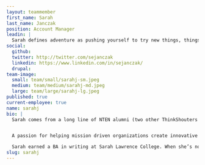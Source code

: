 ```yaml
---
layout: teammember
first_name: Sarah
last_name: Janczak
position: Account Manager
leadin: |
  Sarah defines adventure as pushing yourself to try new things, things that you’re afraid of, that end up having a positive effect. That's just the type of positive attitude we like to see in our team members.
social:
  github:
  twitter: http://twitter.com/sejanczak
  linkedin: https://www.linkedin.com/in/sejanczak/
  drupal:
team-image:
  small: team/small/sarahj-sm.jpeg
  medium: team/medium/sarahj-md.jpeg
  large: team/large/sarahj-lg.jpeg
published: true
current-employee: true
name: sarahj
bio: |
  Sarah comes from a long line of NTEN alumni (two other ThinkShouters were previously at NTEN). It was in her role there that she not only fell in love with nonprofit strategy but also with the community itself and the idea of leveraging technology to help the greater good. After fully embracing the role of nonprofit accidental techie, Sarah moved to Austin, TX where she spent five years as an analyst and senior digital strategy consultant with Pricewaterhouse Cooper’s Digital Experience Center.


  A passion for helping mission driven organizations create innovative solutions with limited resources to do the most good brought her back to the nonprofit sector. Her extensive experience in client services involved a lot of relationship management, a skill that will serve her well as an account manager for us at ThinkShout.

  Sarah earned a BA in writing at Sarah Lawrence College. When she’s not working, she still writes and publishes poems. Her dog Nadia serves as an incredibly diligent proofreader! 
slug: sarahj
---
```

